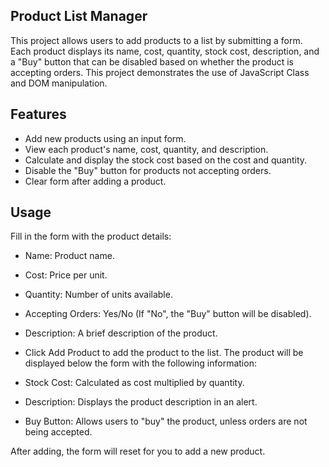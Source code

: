 ## Product List Manager

This project allows users to add products to a list by submitting a form. Each product displays its name, cost, quantity, stock cost, description, and a "Buy" button that can be disabled based on whether the product is accepting orders. This project demonstrates the use of JavaScript Class and DOM manipulation.

## Features

- Add new products using an input form.
- View each product's name, cost, quantity, and description.
- Calculate and display the stock cost based on the cost and quantity.
- Disable the "Buy" button for products not accepting orders.
- Clear form after adding a product.

## Usage

Fill in the form with the product details:

- Name: Product name.
- Cost: Price per unit.
- Quantity: Number of units available.
- Accepting Orders: Yes/No (If "No", the "Buy" button will be disabled).
- Description: A brief description of the product.
- Click Add Product to add the product to the list. The product will be displayed below the form with the following information:

- Stock Cost: Calculated as cost multiplied by quantity.
- Description: Displays the product description in an alert.
- Buy Button: Allows users to "buy" the product, unless orders are not being accepted.

After adding, the form will reset for you to add a new product.
